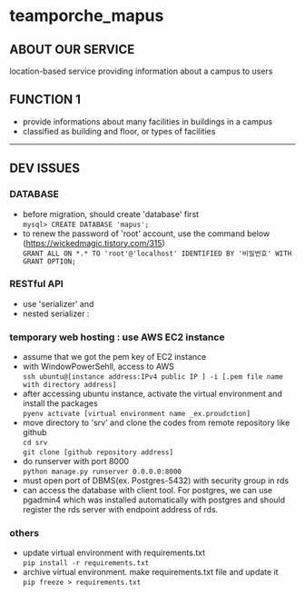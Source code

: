 # teamporche_mapus

## ABOUT OUR SERVICE
location-based service providing information about a campus to users


## FUNCTION 1
- provide informations about many facilities in buildings in a campus
- classified as building and floor, or types of facilities


-----------------------------
## DEV ISSUES
### DATABASE
- before migration, should create 'database' first 
  <br>`mysql> CREATE DATABASE 'mapus';`
- to renew the password of 'root' account, use the command below (https://wickedmagic.tistory.com/315)
  <br>`GRANT ALL ON *.* TO 'root'@'localhost' IDENTIFIED BY '비밀번호' WITH GRANT OPTION;`

### RESTful API
- use 'serializer' and 
- nested serializer : 


### temporary web hosting : use AWS EC2 instance
- assume that we got the pem key of EC2 instance
- with WindowPowerSehll, access to AWS
    <br>`ssh ubuntu@[instance address:IPv4 public IP
] -i [.pem file name with directory address]`
- after accessing ubuntu instance, activate the virtual environment and install the packages
    <br>`pyenv activate [virtual environment name _ex.proudction]`
    <br>
- move directory to 'srv' and clone the codes from remote repository like github
    <br> `cd srv`
    <br> `git clone [github repository address]`
- do runserver with port 8000
    <br> `python manage.py runserver 0.0.0.0:8000`
- must open port of DBMS(ex. Postgres-5432) with security group in rds
- can access the database with client tool. For postgres, we can use pgadmin4 which was installed automatically with postgres and should register the rds server with endpoint address of rds.

### others
- update virtual environment with requirements.txt
    <br> `pip install -r requirements.txt`
- archive virtual environment. make requirements.txt file and update it
    <br>`pip freeze > requirements.txt`